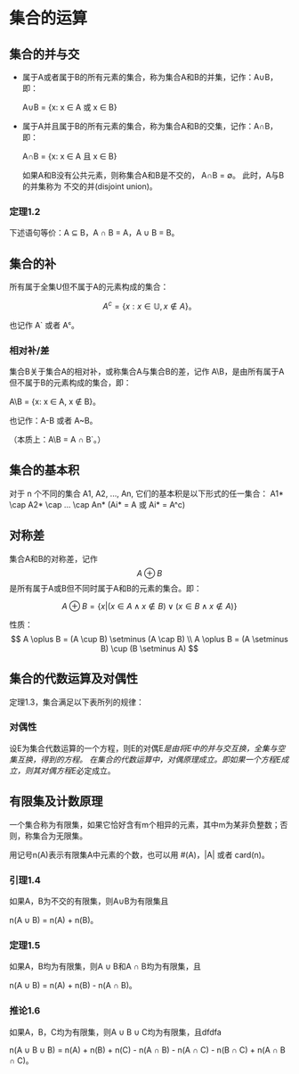 # 集合的运算

## 集合的并与交

  - 属于A或者属于B的所有元素的集合，称为集合A和B的并集，记作：A∪B，即：

    A∪B = {x: x ∈ A 或 x ∈ B}

  - 属于A并且属于B的所有元素的集合，称为集合A和B的交集，记作：A∩B，即：

    A∩B = {x: x ∈ A 且 x ∈ B}

    如果A和B没有公共元素，则称集合A和B是不交的， A∩B = ∅。
    此时，A与B的并集称为 不交的并(disjoint union)。

### 定理1.2

下述语句等价：A ⊆ B，A ∩ B = A，A ∪ B = B。

## 集合的补

所有属于全集U但不属于A的元素构成的集合：

$$
A^c = \{x: x \in \mathbb{U}, x \not\in A \}。
$$

也记作 A` 或者 Aᶜ。

### 相对补/差

集合B关于集合A的相对补，或称集合A与集合B的差，记作 A\B，是由所有属于A但不属于B的元素构成的集合，即：

A\B = {x: x ∈ A, x ∉ B}。

也记作：A-B 或者 A~B。

（本质上：A\B = A ∩ B`。）

## 集合的基本积<a href='#fundamental-products'></a>

对于 n 个不同的集合 A1, A2, ..., An, 它们的基本积是以下形式的任一集合：
A1* \cap A2* \cap ... \cap An* (Ai* = A 或 Ai* = A^c)

## 对称差

集合A和B的对称差，记作
$$
A ⊕ B
$$
是所有属于A或B但不同时属于A和B的元素的集合。即：

$$
A \oplus B = \{x | (x \in A \land x \not\in B) \lor (x \in B \land x \not\in A)\}
$$

性质：
$$
A \oplus B = (A \cup B) \setminus (A \cap B) \\
A \oplus B = (A \setminus B) \cup (B \setminus A)
$$

## 集合的代数运算及对偶性

定理1.3，集合满足以下表所列的规律：

### 对偶性

设E为集合代数运算的一个方程，则E的对偶E*是由将E中的并与交互换，全集与空集互换，得到的方程。
在集合的代数运算中，对偶原理成立。即如果一个方程E成立，则其对偶方程E*必定成立。

## 有限集及计数原理

一个集合称为有限集，如果它恰好含有m个相异的元素，其中m为某非负整数；否则，称集合为无限集。

用记号n(A)表示有限集A中元素的个数，也可以用 #(A)，|A| 或者 card(n)。

### 引理1.4

如果A，B为不交的有限集，则A∪B为有限集且

n(A ∪ B) = n(A) + n(B)。

### 定理1.5

如果A，B均为有限集，则A ∪ B和A ∩ B均为有限集，且

n(A ∪ B) = n(A) + n(B) - n(A ∩ B)。

### 推论1.6

如果A，B，C均为有限集，则A ∪ B ∪ C均为有限集，且dfdfa

n(A ∪ B ∪ B) = n(A) + n(B) + n(C) - n(A ∩ B) - n(A ∩ C) - n(B ∩ C) + n(A ∩ B ∩ C)。
